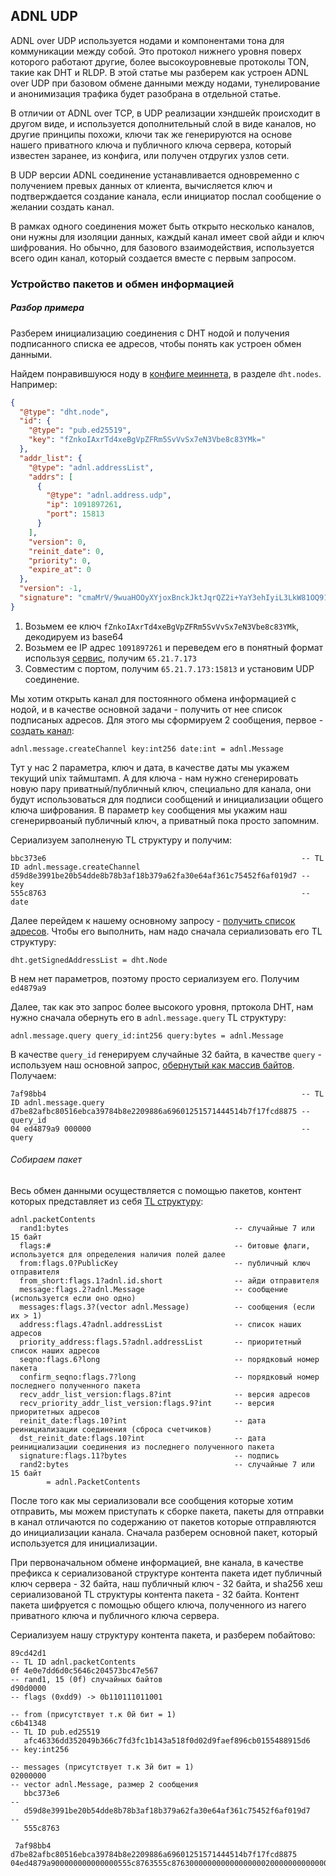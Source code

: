 ## ADNL UDP

ADNL over UDP используется нодами и компонентами тона для коммуникации между собой. Это протокол нижнего уровня поверх которого работают другие, более высокоуровневые протоколы TON, такие как DHT и RLDP. В этой статье мы разберем как устроен ADNL over UDP при базовом обмене данными между нодами, тунелирование и анонимизация трафика будет разобрана в отдельной статье.

В отличии от ADNL over TCP, в UDP реализации хэндшейк происходит в другом виде, и используется дополнительный слой в виде каналов, но другие принципы похожи, ключи так же генерируются на основе нашего приватного ключа и публичного ключа сервера, который известен заранее, из конфига, или получен отдругих узлов сети.

В UDP версии ADNL соединение устанавливается одновременно с получением превых данных от клиента, вычисляется ключ и подтверждается создание канала, если инициатор послал сообщение о желании создать канал. 

В рамках одного соединения может быть открыто несколько каналов, они нужны для изоляции данных, каждый канал имеет свой айди и ключ шифрования. Но обычно, для базового взаимодействия, используется всего один канал, который создается вместе с первым запросом.

### Устройство пакетов и обмен информацией

##### Разбор примера
Разберем инициализацию соединения с DHT нодой и получения подписанного списка ее адресов, чтобы понять как устроен обмен данными.

Найдем понравившуюся ноду в [конфиге меиннета](https://ton-blockchain.github.io/global.config.json), в разделе `dht.nodes`. Например:
```json
{
  "@type": "dht.node",
  "id": {
    "@type": "pub.ed25519",
    "key": "fZnkoIAxrTd4xeBgVpZFRm5SvVvSx7eN3Vbe8c83YMk="
  },
  "addr_list": {
    "@type": "adnl.addressList",
    "addrs": [
      {
        "@type": "adnl.address.udp",
        "ip": 1091897261,
        "port": 15813
      }
    ],
    "version": 0,
    "reinit_date": 0,
    "priority": 0,
    "expire_at": 0
  },
  "version": -1,
  "signature": "cmaMrV/9wuaHOOyXYjoxBnckJktJqrQZ2i+YaY3ehIyiL3LkW81OQ91vm8zzsx1kwwadGZNzgq4hI4PCB/U5Dw=="
}
```

1. Возьмем ее ключ `fZnkoIAxrTd4xeBgVpZFRm5SvVvSx7eN3Vbe8c83YMk`, декодируем из base64
2. Возьмем ее IP адрес `1091897261` и переведем его в понятный формат используя [сервис](https://www.browserling.com/tools/dec-to-ip), получим `65.21.7.173`
3. Совместим с портом, получим `65.21.7.173:15813` и установим UDP соединение.

Мы хотим открыть канал для постоянного обмена информацией с нодой, и в качестве основной задачи - получить от нее список подписаных адресов. Для этого мы сформируем 2 сообщения, первое - [создать канал](https://github.com/ton-blockchain/ton/blob/master/tl/generate/scheme/ton_api.tl#L129):
```
adnl.message.createChannel key:int256 date:int = adnl.Message
```
Тут у нас 2 параметра, ключ и дата, в качестве даты мы укажем текущий unix таймштамп. А для ключа - нам нужно сгенерировать новую пару приватный/публичный ключ, специально для канала, они будут использоваться для подписи сообщений и инициализации общего ключа шифрования. В параметр `key` сообщения мы укажим наш сгенерирвоаный публичный ключ, а приватный пока просто запомним.

Сериализуем заполненую TL структуру и получим:
```
bbc373e6                                                         -- TL ID adnl.message.createChannel 
d59d8e3991be20b54dde8b78b3af18b379a62fa30e64af361c75452f6af019d7 -- key
555c8763                                                         -- date
```

Далее перейдем к нашему основному запросу - [получить список адресов](https://github.com/ton-blockchain/ton/blob/master/tl/generate/scheme/ton_api.tl#L198). Чтобы его выполнить, нам надо сначала сериализовать его TL структуру:
```
dht.getSignedAddressList = dht.Node
```
В нем нет параметров, поэтому просто сериализуем его. Получим `ed4879a9`

Далее, так как это запрос более высокого уровня, пртокола DHT, нам нужно сначала обернуть его в `adnl.message.query` TL структуру:
```
adnl.message.query query_id:int256 query:bytes = adnl.Message
```
В качестве `query_id` генерируем случайные 32 байта, в качестве `query` - используем наш основной запрос, [обернутый как массив байтов](/TL.md#кодирование-bytes-в-tl). Получаем:
```
7af98bb4                                                         -- TL ID adnl.message.query
d7be82afbc80516ebca39784b8e2209886a69601251571444514b7f17fcd8875 -- query_id
04 ed4879a9 000000                                               -- query
```
 
###### Собираем пакет

Весь обмен данными осуществляется с помощью пакетов, контент которых представляет из себя [TL структуру](https://github.com/ton-blockchain/ton/blob/master/tl/generate/scheme/ton_api.tl#L81):
```
adnl.packetContents 
  rand1:bytes                                     -- случайные 7 или 15 байт
  flags:#                                         -- битовые флаги, используется для определения наличия полей далее
  from:flags.0?PublicKey                          -- публичный ключ отправителя
  from_short:flags.1?adnl.id.short                -- айди отправителя
  message:flags.2?adnl.Message                    -- сообщение (используется если оно одно)
  messages:flags.3?(vector adnl.Message)          -- сообщения (если их > 1)
  address:flags.4?adnl.addressList                -- список наших адресов
  priority_address:flags.5?adnl.addressList       -- приоритетный список наших адресов
  seqno:flags.6?long                              -- порядковый номер пакета
  confirm_seqno:flags.7?long                      -- порядковый номер последнего полученного пакета
  recv_addr_list_version:flags.8?int              -- версия адресов 
  recv_priority_addr_list_version:flags.9?int     -- версия приоритетных адресов
  reinit_date:flags.10?int                        -- дата реинициализации соединения (сброса счетчиков)
  dst_reinit_date:flags.10?int                    -- дата реинициализации соединения из последнего полученного пакета
  signature:flags.11?bytes                        -- подпись
  rand2:bytes                                     -- случайные 7 или 15 байт
        = adnl.PacketContents
```

После того как мы сериализовали все сообщения которые хотим отправить, мы можем приступать к сборке пакета, пакеты для отправки в канал отличаются по содержанию от пакетов которые отправляются до инициализации канала. Сначала разберем основной пакет, который используется для инициализации.

При первоначальном обмене информацией, вне канала, в качестве префикса к сериализованой структуре контента пакета идет публичный ключ сервера - 32 байта, наш публичный ключ - 32 байта, и sha256 хеш сериализованой TL структуры контента пакета - 32 байта. Контент пакета шифруется с помощью общего ключа, полученного из нагего приватного ключа и публичного ключа сервера.

Сериализуем нашу структуру контента пакета, и разберем побайтово:
```
89cd42d1                                                               -- TL ID adnl.packetContents
0f 4e0e7dd6d0c5646c204573bc47e567                                      -- rand1, 15 (0f) случайных байтов
d90d0000                                                               -- flags (0xdd9) -> 0b110111011001
                                                                       -- from (присутствует т.к 0й бит = 1)
c6b41348                                                                  -- TL ID pub.ed25519
   afc46336dd352049b366c7fd3fc1b143a518f0d02d9faef896cb0155488915d6       -- key:int256
                                                                       -- messages (присутствует т.к 3й бит = 1)
02000000                                                                  -- vector adnl.Message, размер 2 сообщения   
   bbc373e6                                                                  -- 
   d59d8e3991be20b54dde8b78b3af18b379a62fa30e64af361c75452f6af019d7          --
   555c8763 
 
 7af98bb4 d7be82afbc80516ebca39784b8e2209886a69601251571444514b7f17fcd8875 04ed4879a900000000000000555c8763555c8763000000000000000002000000000000000000000000000000555c8763555c87630000000040b453fbcbd8e884586b464290fe07475ee0da9df0b8d191e41e44f8f42a63a710b45eefe8ffdc56de73db50a25989816dda17a4ac6c2f72f49804a97ff41df5020000000f2b6a8c0509f85da9f3c7e11c86ba22

```






